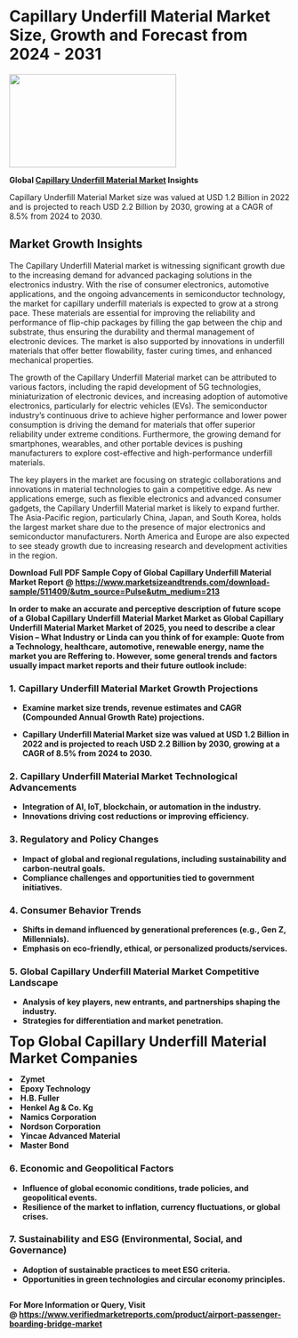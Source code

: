 <H1>Capillary Underfill Material Market Size, Growth and Forecast from 2024 - 2031</H1><img class="aligncenter size-medium wp-image-584254" src="https://thirdeyenews.in/wp-content/uploads/2024/09/Global-Market-Research-300x168.jpeg" alt="" width="300" height="168" /><p><strong>Global&nbsp;<a href="https://www.marketsizeandtrends.com/download-sample/511409/&amp;utm_source=Pulse&amp;utm_medium=213">Capillary Underfill Material Market</a> Insights</strong></p><p>Capillary Underfill Material Market size was valued at USD 1.2 Billion in 2022 and is projected to reach USD 2.2 Billion by 2030, growing at a CAGR of 8.5% from 2024 to 2030.</p><p><h2>Market Growth Insights</h2> <p>The Capillary Underfill Material market is witnessing significant growth due to the increasing demand for advanced packaging solutions in the electronics industry. With the rise of consumer electronics, automotive applications, and the ongoing advancements in semiconductor technology, the market for capillary underfill materials is expected to grow at a strong pace. These materials are essential for improving the reliability and performance of flip-chip packages by filling the gap between the chip and substrate, thus ensuring the durability and thermal management of electronic devices. The market is also supported by innovations in underfill materials that offer better flowability, faster curing times, and enhanced mechanical properties.</p> <p><strong></strong></p> <p>The growth of the Capillary Underfill Material market can be attributed to various factors, including the rapid development of 5G technologies, miniaturization of electronic devices, and increasing adoption of automotive electronics, particularly for electric vehicles (EVs). The semiconductor industry’s continuous drive to achieve higher performance and lower power consumption is driving the demand for materials that offer superior reliability under extreme conditions. Furthermore, the growing demand for smartphones, wearables, and other portable devices is pushing manufacturers to explore cost-effective and high-performance underfill materials.</p> <p>The key players in the market are focusing on strategic collaborations and innovations in material technologies to gain a competitive edge. As new applications emerge, such as flexible electronics and advanced consumer gadgets, the Capillary Underfill Material market is likely to expand further. The Asia-Pacific region, particularly China, Japan, and South Korea, holds the largest market share due to the presence of major electronics and semiconductor manufacturers. North America and Europe are also expected to see steady growth due to increasing research and development activities in the region.</p> <p><strong></p><p><span class=""><strong>Download Full PDF Sample Copy of Global Capillary Underfill Material Market Report</strong> @ <a href="https://www.marketsizeandtrends.com/download-sample/511409/&amp;utm_source=Pulse&amp;utm_medium=213" target="_blank">https://www.marketsizeandtrends.com/download-sample/511409/&amp;utm_source=Pulse&amp;utm_medium=213</a></span></p><p>In order to make an accurate and perceptive description of future scope of a Global&nbsp;Capillary Underfill Material Market Market as Global&nbsp;Capillary Underfill Material Market Market of 2025, you need to describe a clear Vision &ndash; What Industry or Linda can you think of for example: Quote from a Technology, healthcare, automotive, renewable energy, name the market you are Reffering to. However, some general trends and factors usually impact market reports and their future outlook include:</p><h3>1.&nbsp;<strong>Capillary Underfill Material Market Growth Projections</strong></h3><ul><li>Examine market size trends, revenue estimates and CAGR (Compounded Annual Growth Rate) projections.</li><li><p>Capillary Underfill Material Market size was valued at USD 1.2 Billion in 2022 and is projected to reach USD 2.2 Billion by 2030, growing at a CAGR of 8.5% from 2024 to 2030.</p></li></ul><h3>2.&nbsp;<strong>Capillary Underfill Material Market Technological Advancements</strong></h3><ul><li>Integration of AI, IoT, blockchain, or automation in the industry.</li><li>Innovations driving cost reductions or improving efficiency.</li></ul><h3>3.&nbsp;<strong>Regulatory and Policy Changes</strong></h3><ul><li>Impact of global and regional regulations, including sustainability and carbon-neutral goals.</li><li>Compliance challenges and opportunities tied to government initiatives.</li></ul><h3>4.&nbsp;<strong>Consumer Behavior Trends</strong></h3><ul><li>Shifts in demand influenced by generational preferences (e.g., Gen Z, Millennials).</li><li>Emphasis on eco-friendly, ethical, or personalized products/services.</li></ul><h3>5.&nbsp;<strong>Global Capillary Underfill Material Market Competitive Landscape</strong></h3><ul><li>Analysis of key players, new entrants, and partnerships shaping the industry.</li><li>Strategies for differentiation and market penetration.</li></ul><p data-pm-slice="1 1 []"><span style="color: inherit; font-family: inherit; font-size: 25px;">Top Global Capillary Underfill Material Market Companies</span></p><div class="" data-test-id=""><p><li>Zymet</li><li> Epoxy Technology</li><li> H.B. Fuller</li><li> Henkel Ag & Co. Kg</li><li> Namics Corporation</li><li> Nordson Corporation</li><li> Yincae Advanced Material</li><li> Master Bond</li></p></div><h3>6.&nbsp;<strong>Economic and Geopolitical Factors</strong></h3><ul><li>Influence of global economic conditions, trade policies, and geopolitical events.</li><li>Resilience of the market to inflation, currency fluctuations, or global crises.</li></ul><h3>7.&nbsp;<strong>Sustainability and ESG (Environmental, Social, and Governance)</strong></h3><ul><li>Adoption of sustainable practices to meet ESG criteria.</li><li>Opportunities in green technologies and circular economy principles.</li></ul><h2><strong style="font-size: 14px;">For More Information or Query, Visit @&nbsp;</strong><a style="background-color: #ffffff; font-size: 14px;" href="https://www.marketsizeandtrends.com/report/capillary-underfill-material-market/" target="_blank">https://www.verifiedmarketreports.com/product/airport-passenger-boarding-bridge-market</a></h2>
